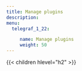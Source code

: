```yaml
---
title: Manage plugins
description:
menu:
  telegraf_1_22:

     name: Manage plugins
     weight: 50
---
```



{{< children hlevel="h2" >}}
